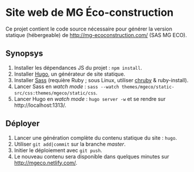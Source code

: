 Site web de MG Éco-construction
===============================

Ce projet contient le code source nécessaire pour générer la version statique (hébergeable) de http://mg-ecoconstruction.com/ (SAS MG ECO).

## Synopsys

1. Installer les dépendances JS du projet : `npm install`.
2. Installer [Hugo](https://gohugo.io/getting-started/installing/), un générateur de site statique.
3. Installer [Sass](https://sass-lang.com/install) (requière Ruby ; sous Linux, utiliser [chruby](https://github.com/postmodern/chruby) & ruby-install).
4. Lancer Sass en *watch mode* : `sass --watch themes/mgeco/static-src/css:themes/mgeco/static/css`.
5. Lancer Hugo en *watch mode* : `hugo server -w` et se rendre sur http://localhost:1313/.

## Déployer

1. Lancer une génération complète du contenu statique du site : `hugo`.
2. Utiliser `git add|commit` sur la branche *master*.
3. Initier le déploiement avec `git push`.
4. Le nouveau contenu sera disponible dans quelques minutes sur http://mgeco.netlify.com/.
